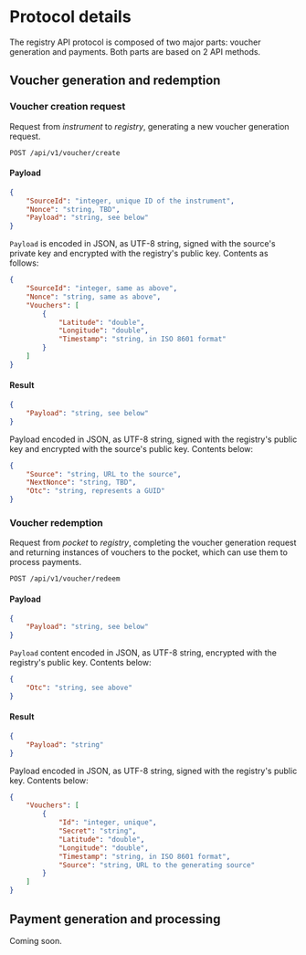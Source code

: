 # Protocol details

The registry API protocol is composed of two major parts: voucher generation and payments.
Both parts are based on 2&nbsp;API methods.

## Voucher generation and redemption

### Voucher creation request

Request from *instrument* to *registry*, generating a new voucher generation request.

`POST /api/v1/voucher/create`

#### Payload

```json
{
    "SourceId": "integer, unique ID of the instrument",
    "Nonce": "string, TBD",
    "Payload": "string, see below"
}
```

`Payload` is encoded in JSON, as UTF-8 string, signed with the source's private key and encrypted with the registry's public key.
Contents as follows:

```json
{
    "SourceId": "integer, same as above",
    "Nonce": "string, same as above",
    "Vouchers": [
        {
            "Latitude": "double",
            "Longitude": "double",
            "Timestamp": "string, in ISO 8601 format"
        }
    ]
}
```

#### Result

```json
{
    "Payload": "string, see below"
}
```

Payload encoded in JSON, as UTF-8 string, signed with the registry's public key and encrypted with the source's public key.
Contents below:

```json
{
    "Source": "string, URL to the source",
    "NextNonce": "string, TBD",
    "Otc": "string, represents a GUID"
}
```

### Voucher redemption

Request from *pocket* to *registry*, completing the voucher generation request and returning instances of vouchers to the pocket, which can use them to process payments.

`POST /api/v1/voucher/redeem`

#### Payload

```json
{
    "Payload": "string, see below"
}
```

`Payload` content encoded in JSON, as UTF-8 string, encrypted with the registry's public key.
Contents below:

```json
{
    "Otc": "string, see above"
}
```

#### Result

```json
{
    "Payload": "string"
}
```

Payload encoded in JSON, as UTF-8 string, signed with the registry's public key.
Contents below:

```json
{
    "Vouchers": [
        {
            "Id": "integer, unique",
            "Secret": "string",
            "Latitude": "double",
            "Longitude": "double",
            "Timestamp": "string, in ISO 8601 format",
            "Source": "string, URL to the generating source"
        }
    ]
}
```

## Payment generation and processing

Coming soon.
